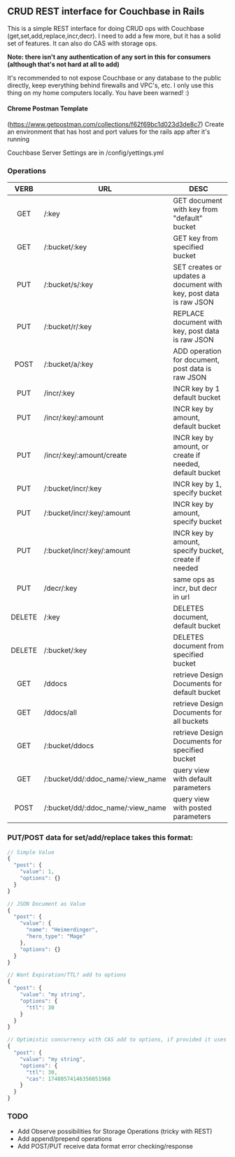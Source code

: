 ## CRUD REST interface for Couchbase in Rails ##
This is a simple REST interface for doing CRUD ops with Couchbase (get,set,add,replace,incr,decr). I need to add a few more, but it has a solid set of features. It can also do CAS with storage ops.

**Note: there isn't any authentication of any sort in this for consumers (although that's not hard at all to add)**

It's recommended to not expose Couchbase or any database to the public directly, keep everything behind firewalls and VPC's, etc. 
I only use this thing on my home computers locally. You have been warned! :)

#### Chrome Postman Template ####
(https://www.getpostman.com/collections/f62f69bc1d023d3de8c7)
Create an environment that has host and port values for the rails app after it's running

Couchbase Server Settings are in /config/yettings.yml

### Operations ###

|  VERB  | URL                               | DESC                                                              |
|:------:|-----------------------------------|-------------------------------------------------------------------|
|   GET  | /:key                             | GET document with key from "default" bucket                       |
|   GET  | /:bucket/:key                     | GET key from specified bucket                                     |
|   PUT  | /:bucket/s/:key                   | SET creates or updates a document with key, post data is raw JSON |
|   PUT  | /:bucket/r/:key                   | REPLACE document with key, post data is raw JSON                  |
|  POST  | /:bucket/a/:key                   | ADD operation for document, post data is raw JSON                 |
|   PUT  | /incr/:key                        | INCR key by 1 default bucket                                      |
|   PUT  | /incr/:key/:amount                | INCR key by amount, default bucket                                |
|   PUT  | /incr/:key/:amount/create         | INCR key by amount, or create if needed, default bucket           |
|   PUT  | /:bucket/incr/:key                | INCR key by 1, specify bucket                                     |
|   PUT  | /:bucket/incr/:key/:amount        | INCR key by amount, specify bucket                                |
|   PUT  | /:bucket/incr/:key/:amount        | INCR key by amount, specify bucket, create if needed              |
|   PUT  | /decr/:key                        | same ops as incr, but decr in url                                 |
| DELETE | /:key                             | DELETES document, default bucket                                  |
| DELETE | /:bucket/:key                     | DELETES document from specified bucket                            |
|   GET  | /ddocs                            | retrieve Design Documents for default bucket                      |
|   GET  | /ddocs/all                        | retrieve Design Documents for all buckets                         |
|   GET  | /:bucket/ddocs                    | retrieve Design Documents for specified bucket                    |
|   GET  | /:bucket/dd/:ddoc_name/:view_name | query view with default parameters                                |
|  POST  | /:bucket/dd/:ddoc_name/:view_name | query view with posted parameters

### PUT/POST data for set/add/replace takes this format: ###

```javascript
// Simple Value
{
  "post": {
    "value": 1,
    "options": {} 
  }
}

// JSON Document as Value
{
  "post": {
    "value": {
      "name": "Heimerdinger",
      "hero_type": "Mage"
    },
    "options": {} 
  }
}

// Want Expiration/TTL? add to options
{
  "post": {
    "value": "my string",
    "options": {
      "ttl": 30
    } 
  }
}

// Optimistic concurrency with CAS add to options, if provided it uses it
{
  "post": {
    "value": "my string",
    "options": {
      "ttl": 30,
      "cas": 17480574146356051968
    } 
  }
}
```

### TODO ###

* Add Observe possibilities for Storage Operations (tricky with REST)
* Add append/prepend operations
* Add POST/PUT receive data format error checking/response


